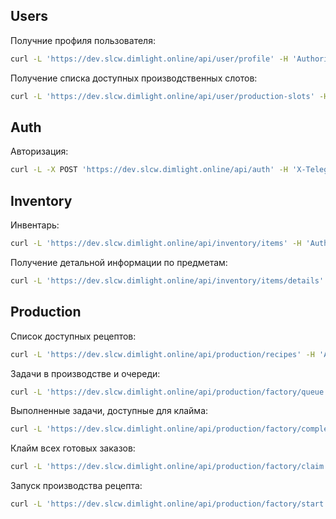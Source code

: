 
## Users

Получние профиля пользователя:
```bash
curl -L 'https://dev.slcw.dimlight.online/api/user/profile' -H 'Authorization: Bearer {{jwt}}'
```

Получение списка доступных производственных слотов:
```bash
curl -L 'https://dev.slcw.dimlight.online/api/user/production-slots' -H 'Authorization: Bearer {{jwt}}'
```

## Auth

Авторизация:
```bash
curl -L -X POST 'https://dev.slcw.dimlight.online/api/auth' -H 'X-Telegram-Init-Data: user=%7B%22id%22%3A123456789%2C%22first_name%22%3A%22John%22%2C%22username%22%3A%22john_doe%22%7D&auth_date=1672531200&hash=a1b2c3d4e5f6...' -H 'Accept: application/json' -H 'Authorization: Bearer {{jwt}}'
```

## Inventory

Инвентарь:
```bash
curl -L 'https://dev.slcw.dimlight.online/api/inventory/items' -H 'Authorization: Bearer {{jwt}}' -d ''
```

Получение детальной информации по предметам:
```bash
curl -L 'https://dev.slcw.dimlight.online/api/inventory/items/details' -H 'Content-Type: application/json' -H 'Authorization: Bearer {{jwt}}' -d '{"items":[{"item_id":"1ac8c2b0-0a7d-4e0e-a6d2-9a90b9094b60"},{"item_id":"aa58eb38-5e91-47f0-bd4e-6ed02cb059b1"}]}'
```

## Production

Список доступных рецептов:
```bash
curl -L 'https://dev.slcw.dimlight.online/api/production/recipes' -H 'Authorization: Bearer {{jwt}}'
```

Задачи в производстве и очереди:
```bash
curl -L 'https://dev.slcw.dimlight.online/api/production/factory/queue' -H 'Authorization: Bearer {{jwt}}'
```

Выполненные задачи, доступные для клайма:
```bash
curl -L 'https://dev.slcw.dimlight.online/api/production/factory/completed' -H 'Authorization: Bearer {{jwt}}'
```

 Клайм всех готовых заказов:
 ```bash
 curl -L 'https://dev.slcw.dimlight.online/api/production/factory/claim' -H 'Content-Type: application/json' -H 'Authorization: Bearer {{jwt}}' -d '{}'
 ```

 Запуск производства рецепта:
 ```bash
 curl -L 'https://dev.slcw.dimlight.online/api/production/factory/start' -H 'Content-Type: application/json' -H 'Authorization: Bearer {{jwt}}' -d '{"recipe_id":"9b9a4a62-7e79-4f1c-8dbe-62784be4c9d2","execution_count":1}'
 ```